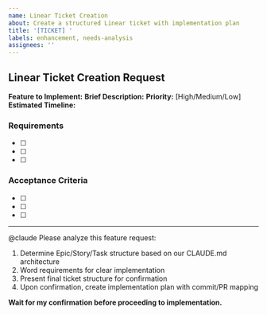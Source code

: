 ```yaml
---
name: Linear Ticket Creation
about: Create a structured Linear ticket with implementation plan
title: '[TICKET] '
labels: enhancement, needs-analysis
assignees: ''
---
```


## Linear Ticket Creation Request

**Feature to Implement:** 
**Brief Description:** 
**Priority:** [High/Medium/Low]
**Estimated Timeline:** 

### Requirements
- [ ] 
- [ ] 
- [ ] 

### Acceptance Criteria
- [ ] 
- [ ] 
- [ ] 

---

@claude Please analyze this feature request:
1. Determine Epic/Story/Task structure based on our CLAUDE.md architecture
2. Word requirements for clear implementation
3. Present final ticket structure for confirmation
4. Upon confirmation, create implementation plan with commit/PR mapping

**Wait for my confirmation before proceeding to implementation.**

